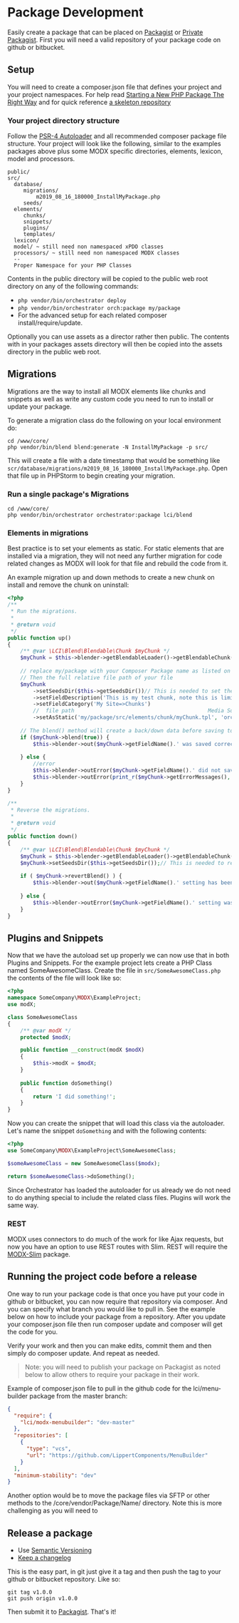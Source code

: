 # Package Development

Easily create a package that can be placed on [Packagist](https://packagist.org/) or [Private Packagist](https://packagist.com/).
First you will need a valid repository of your package code on github or bitbucket.

## Setup

You will need to create a composer.json file that defines your project and your project namespaces. For help read 
[Starting a New PHP Package The Right Way](https://www.sitepoint.com/starting-new-php-package-right-way/) and for quick
reference [a skeleton repository](https://github.com/thephpleague/skeleton)

### Your project directory structure

Follow the [PSR-4 Autoloader](https://www.php-fig.org/psr/psr-4/) and all recommended composer package file structure. Your project 
will look like the following, similar to the examples packages above plus some MODX specific directories, elements, lexicon, model and processors.
``` 
public/
src/
  database/
     migrations/
         m2019_08_16_180000_InstallMyPackage.php
     seeds/
  elements/
     chunks/
     snippets/
     plugins/
     templates/
  lexicon/
  model/ ~ still need non namespaced xPDO classes
  processors/ ~ still need non namespaced MODX classes
  --
  Proper Namespace for your PHP Classes
```

Contents in the public directory will be copied to the public web root directory on any of the following commands:
- `php vendor/bin/orchestrator deploy`
- `php vendor/bin/orchestrator orch:package my/package`
- For the advanced setup for each related composer install/require/update. 

Optionally you can use assets as a director rather then public. The contents with in your packages assets directory will 
then be copied into the assets directory in the public web root. 


## Migrations

Migrations are the way to install all MODX elements like chunks and snippets as well as write any custom code you need to 
run to install or update your package.

To generate a migration class do the following on your local environment do:

```
cd /www/core/
php vendor/bin/blend blend:generate -N InstallMyPackage -p src/
```

This will create a file with a date timestamp that would be something like `scr/database/migrations/m2019_08_16_180000_InstallMyPackage.php`.
Open that file up in PHPStorm to begin creating your migration.

### Run a single package's Migrations 

```
cd /www/core/
php vendor/bin/orchestrator orchestrator:package lci/blend
``` 

### Elements in migrations

Best practice is to set your elements as static. For static elements that are installed via a migration, they will not 
need any further migration for code related changes as MODX will look for that file and rebuild the code from it.

An example migration up and down methods to create a new chunk on install and remove the chunk on uninstall:

```php
<?php
/**
 * Run the migrations.
 *
 * @return void
 */
public function up()
{
    /** @var \LCI\Blend\Blendable\Chunk $myChunk */
    $myChunk = $this->blender->getBlendableLoader()->getBlendableChunk('myChunk');
    
    // replace my/package with your Composer Package name as listed on your composer.json file
    // Then the full relative file path of your file
    $myChunk
        ->setSeedsDir($this->getSeedsDir())// This is needed to set the down() data
        ->setFieldDescription('This is my test chunk, note this is limited to 255 or something')
        ->setFieldCategory('My Site=>Chunks')
        //  file path                                          Media Source name, orchestrator will put it in the correct place
        ->setAsStatic('my/package/src/elements/chunk/myChunk.tpl', 'orchestrator');
    
    // The blend() method will create a back/down data before saving to allow for easy revert with the revertBlend method
    if ($myChunk->blend(true)) {
        $this->blender->out($myChunk->getFieldName().' was saved correctly');
    
    } else {
        //error
        $this->blender->outError($myChunk->getFieldName().' did not save correctly ');
        $this->blender->outError(print_r($myChunk->getErrorMessages(), true), \LCI\Blend\Blender::VERBOSITY_DEBUG);
    }
}

/**
 * Reverse the migrations.
 *
 * @return void
 */
public function down()
{
    /** @var \LCI\Blend\Blendable\Chunk $myChunk */
    $myChunk = $this->blender->getBlendableLoader()->getBlendableChunk('myChunk');
    $myChunk->setSeedsDir($this->getSeedsDir());// This is needed to retrieve the down data
    
    if ( $myChunk->revertBlend() ) {
        $this->blender->out($myChunk->getFieldName().' setting has been reverted to '.$this->getSeedsDir());
    
    } else {
        $this->blender->outError($myChunk->getFieldName().' setting was not reverted');
    }
}
```


## Plugins and Snippets

Now that we have the autoload set up properly we can now use that in both Plugins and Snippets. For the example project 
lets create a PHP Class named SomeAwesomeClass. Create the file in `src/SomeAwesomeClass.php` the contents of the file
will look like so:
```php
<?php
namespace SomeCompany\MODX\ExampleProject;
use modX;

class SomeAwesomeClass
{
    /** @var modX */
    protected $modX;

    public function __construct(modX $modX) 
    {
        $this->modX = $modX;
    }
    
    public function doSomething()
    {
        return 'I did something!';
    }
}
```

Now you can create the snippet that will load this class via the autoloader. Let's name the snippet `doSomething` and with
the following contents:

```php
<?php
use SomeCompany\MODX\ExampleProject\SomeAwesomeClass;

$someAwesomeClass = new SomeAwesomeClass($modx);

return $someAwesomeClass->doSomething();
```

Since Orchestrator has loaded the autoloader for us already we do not need to do anything special to include the related class
files. Plugins will work the same way.

### REST

MODX uses connectors to do much of the work for like Ajax requests, but now you have an option to use REST routes with Slim.
REST will require the [MODX-Slim](https://github.com/LippertComponents/MODX-Slim) package.


## Running the project code before a release

One way to run your package code is that once you have put your code in github or bitbucket, you can now require that repository
via composer. And you can specify what branch you would like to pull in. See the example below on how to include your package
from a repository. After you update your composer.json file then run composer update and composer will get the code for you.

Verify your work and then you can make edits, commit them and then simply do composer update. And repeat as needed.

> Note: you will need to publish your package on Packagist as noted below to allow others to require your package in their work.

Example of composer.json file to pull in the github code for the lci/menu-builder package from the master branch:

```json
{
  "require": {
    "lci/modx-menubuilder": "dev-master"
  },
  "repositories": [
    {
      "type": "vcs",
      "url": "https://github.com/LippertComponents/MenuBuilder"
    }
  ],
  "minimum-stability": "dev"
}
```

Another option would be to move the package files via SFTP or other methods to the /core/vendor/Package/Name/ directory. Note
this is more challenging as you will need to 

## Release a package

- Use [Semantic Versioning](https://semver.org/)
- [Keep a changelog](https://keepachangelog.com)

This is the easy part, in git just give it a tag and then push the tag to your github or bitbucket repository. Like so:
```
git tag v1.0.0
git push origin v1.0.0
```

Then submit it to [Packagist](https://packagist.org/). That's it! 
